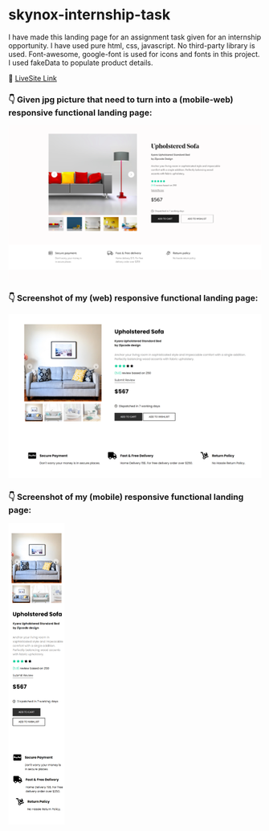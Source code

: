 # skynox-internship-task

I have made this landing page for an assignment task given for an internship opportunity. I have used pure html, css, javascript. No third-party library is used. Font-awesome, google-font is used for icons and fonts in this project. I used fakeData to populate product details.

:round_pushpin: [LiveSite Link](https://www.google.com "Live")

### :point_down: Given jpg picture that need to turn into a (mobile-web) responsive functional landing page: 
<img src="images/screenshot.png" width="600px" />

### :point_down: Screenshot of my (web) responsive functional landing page:
<img src="images/screenshot-web-response.png" width="600px" /> 

### :point_down: Screenshot of my (mobile) responsive functional landing page:
<img src="images/screenshot-mobile-response.png" height="600px" /> 